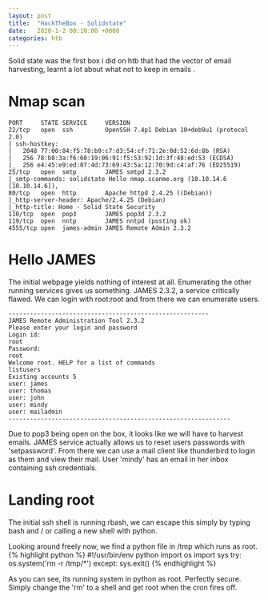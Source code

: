 ```yaml
---
layout: post
title:  "HackTheBox - Solidstate"
date:   2020-1-2 00:10:00 +0000
categories: htb
---
```

Solid state was the first box i did on htb that had the vector of email harvesting, learnt a lot about what not to keep in emails .

# Nmap scan
```
PORT     STATE SERVICE     VERSION
22/tcp   open  ssh         OpenSSH 7.4p1 Debian 10+deb9u1 (protocol 2.0)
| ssh-hostkey: 
|   2048 77:00:84:f5:78:b9:c7:d3:54:cf:71:2e:0d:52:6d:8b (RSA)
|   256 78:b8:3a:f6:60:19:06:91:f5:53:92:1d:3f:48:ed:53 (ECDSA)
|_  256 e4:45:e9:ed:07:4d:73:69:43:5a:12:70:9d:c4:af:76 (ED25519)
25/tcp   open  smtp        JAMES smtpd 2.3.2
|_smtp-commands: solidstate Hello nmap.scanme.org (10.10.14.6 [10.10.14.6]), 
80/tcp   open  http        Apache httpd 2.4.25 ((Debian))
|_http-server-header: Apache/2.4.25 (Debian)
|_http-title: Home - Solid State Security
110/tcp  open  pop3        JAMES pop3d 2.3.2
119/tcp  open  nntp        JAMES nntpd (posting ok)
4555/tcp open  james-admin JAMES Remote Admin 2.3.2
```

# Hello JAMES
The initial webpage yields nothing of interest at all. Enumerating the other running services gives us something. JAMES 2.3.2, a service critically flawed. We can login with root:root and from there we can enumerate users.
```
--------------------------------------------------------
JAMES Remote Administration Tool 2.3.2
Please enter your login and password
Login id:
root
Password:
root
Welcome root. HELP for a list of commands
listusers
Existing accounts 5
user: james
user: thomas
user: john
user: mindy
user: mailadmin
--------------------------------------------------------------
```
Due to pop3 being open on the box, it looks like we will have to harvest emails. JAMES service actually allows us to reset users passwords with 'setpassword'. From there we can use a mail client like thunderbird to login as them and view their mail.
User 'mindy' has an email in her inbox containing ssh credentials.

# Landing root
The initial ssh shell is running rbash, we can escape this simply by typing bash and / or calling a new shell with python.

Looking around freely now, we find a python file in /tmp which runs as root.
{% highlight python %}
#!/usr/bin/env python
import os
import sys
try:
     os.system('rm -r /tmp/*')
except:
     sys.exit()
{% endhighlight %}

As you can see, its running system in python as root. Perfectly secure. Simply change the 'rm' to a shell and get root when the cron fires off.


